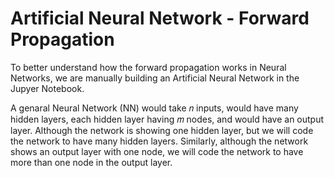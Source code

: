 # Artificial Neural Network - Forward Propagation

To better understand how the forward propagation works in Neural Networks, we are manually building an Artificial Neural Network in the Jupyer Notebook.



A genaral Neural Network (NN) would take 𝑛 inputs, would have many hidden layers, each hidden layer having  𝑚 nodes, and would have an output layer. Although the network is showing one hidden layer, but we will code the network to have many hidden layers. Similarly, although the network shows an output layer with one node, we will code the network to have more than one node in the output layer.
